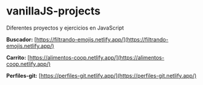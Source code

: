 # vanillaJS-projects
Diferentes proyectos y ejercicios en JavaScript


**Buscador:** [https://filtrando-emojis.netlify.app/](https://filtrando-emojis.netlify.app/)

**Carrito:** [https://alimentos-coop.netlify.app/](https://alimentos-coop.netlify.app/)

**Perfiles-git:** [https://perfiles-git.netlify.app/](https://perfiles-git.netlify.app/)
